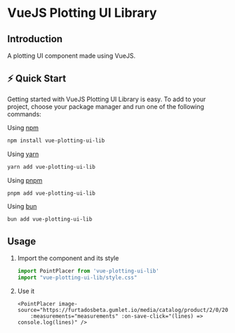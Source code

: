 # VueJS Plotting UI Library

## Introduction

A plotting UI component made using VueJS.

## ⚡ Quick Start

Getting started with VueJS Plotting UI Library is easy. To add to your project, choose your package manager and run one of the following commands:

Using [npm](https://npmjs.com/)

```bash
npm install vue-plotting-ui-lib
```

Using [yarn](https://yarnpkg.com/)

```bash
yarn add vue-plotting-ui-lib
```

Using [pnpm](https://pnpm.io/)

```bash
pnpm add vue-plotting-ui-lib
```

Using [bun](https://bun.sh/)

```bash
bun add vue-plotting-ui-lib
```

## Usage

1. Import the component and its style

    ```ts
    import PointPlacer from 'vue-plotting-ui-lib'
    import "vue-plotting-ui-lib/style.css"
    ```

2. Use it

    ```tsx
    <PointPlacer image-source="https://furtadosbeta.gumlet.io/media/catalog/product/2/0/208079_1_1.jpg"
        :measurements="measurements" :on-save-click="(lines) => console.log(lines)" />
    ```
